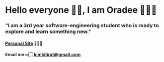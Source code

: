 # Hello everyone 👋🏻, I am Oradee 🙆🏻‍♀️

### “I am a 3rd year software-engineering student who is ready to explore and learn something new."


#### [Personal Site](https://www.oradeekit.web.app) 👩🏻‍💻
#### Email me 👉🏻 kimkitirat@gmail.com

